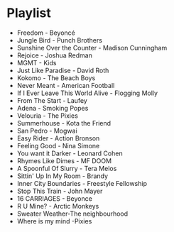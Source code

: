 # Playlist

- Freedom - Beyoncé
- Jungle Bird - Punch Brothers
- Sunshine Over the Counter - Madison Cunningham
- Rejoice - Joshua Redman
- MGMT - Kids
- Just Like Paradise - David Roth
- Kokomo - The Beach Boys
- Never Meant - American Football
- If I Ever Leave This World Alive - Flogging Molly
- From The Start - Laufey
- Adena - Smoking Popes
- Velouria - The Pixies
- Summerhouse - Kota the Friend
- San Pedro - Mogwai
- Easy Rider - Action Bronson
- Feeling Good - Nina Simone
- You want it Darker - Leonard Cohen
- Rhymes Like Dimes - MF DOOM
- A Spoonful Of Slurry - Tera Melos
- Sittin' Up In My Room - Brandy
- Inner City Boundaries - Freestyle Fellowship
- Stop This Train - John Mayer
- 16 CARRIAGES - Beyonce
- R U Mine? - Arctic Monkeys
- Sweater Weather-The neighbourhood
- Where is my mind -Pixies
